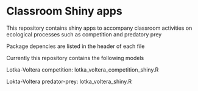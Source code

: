 # Classroom Shiny apps 

This repository contains shiny apps to accompany classroom activities on ecological 
processes such as competition and predatory prey

Package depencies are listed in the header of each file 

Currently this repository contains the following models 

Lotka-Voltera competition: lotka_voltera_competition_shiny.R

Lokta-Voltera predator-prey: lotka_voltera_shiny.R

